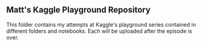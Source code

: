 ## Matt's Kaggle Playground Repository
This folder contains my attempts at Kaggle's playground series contained in different folders and notebooks. Each will be uploaded after the episode is over.
